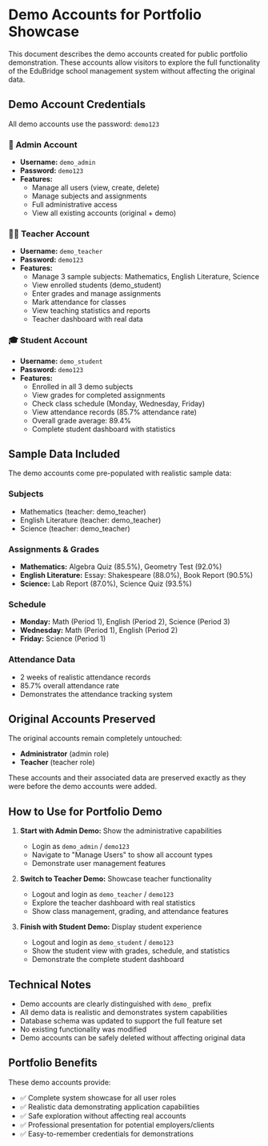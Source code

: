 # Demo Accounts for Portfolio Showcase

This document describes the demo accounts created for public portfolio demonstration. These accounts allow visitors to explore the full functionality of the EduBridge school management system without affecting the original data.

## Demo Account Credentials

All demo accounts use the password: `demo123`

### 🔧 Admin Account
- **Username:** `demo_admin`
- **Password:** `demo123`
- **Features:**
  - Manage all users (view, create, delete)
  - Manage subjects and assignments
  - Full administrative access
  - View all existing accounts (original + demo)

### 👨‍🏫 Teacher Account
- **Username:** `demo_teacher`
- **Password:** `demo123`
- **Features:**
  - Manage 3 sample subjects: Mathematics, English Literature, Science
  - View enrolled students (demo_student)
  - Enter grades and manage assignments
  - Mark attendance for classes
  - View teaching statistics and reports
  - Teacher dashboard with real data

### 🎓 Student Account
- **Username:** `demo_student`
- **Password:** `demo123`
- **Features:**
  - Enrolled in all 3 demo subjects
  - View grades for completed assignments
  - Check class schedule (Monday, Wednesday, Friday)
  - View attendance records (85.7% attendance rate)
  - Overall grade average: 89.4%
  - Complete student dashboard with statistics

## Sample Data Included

The demo accounts come pre-populated with realistic sample data:

### Subjects
- Mathematics (teacher: demo_teacher)
- English Literature (teacher: demo_teacher)  
- Science (teacher: demo_teacher)

### Assignments & Grades
- **Mathematics:** Algebra Quiz (85.5%), Geometry Test (92.0%)
- **English Literature:** Essay: Shakespeare (88.0%), Book Report (90.5%)
- **Science:** Lab Report (87.0%), Science Quiz (93.5%)

### Schedule
- **Monday:** Math (Period 1), English (Period 2), Science (Period 3)
- **Wednesday:** Math (Period 1), English (Period 2)
- **Friday:** Science (Period 1)

### Attendance Data
- 2 weeks of realistic attendance records
- 85.7% overall attendance rate
- Demonstrates the attendance tracking system

## Original Accounts Preserved

The original accounts remain completely untouched:
- **Administrator** (admin role)
- **Teacher** (teacher role)

These accounts and their associated data are preserved exactly as they were before the demo accounts were added.

## How to Use for Portfolio Demo

1. **Start with Admin Demo:** Show the administrative capabilities
   - Login as `demo_admin` / `demo123`
   - Navigate to "Manage Users" to show all account types
   - Demonstrate user management features

2. **Switch to Teacher Demo:** Showcase teacher functionality
   - Logout and login as `demo_teacher` / `demo123`
   - Explore the teacher dashboard with real statistics
   - Show class management, grading, and attendance features

3. **Finish with Student Demo:** Display student experience
   - Logout and login as `demo_student` / `demo123`
   - Show the student view with grades, schedule, and statistics
   - Demonstrate the complete student dashboard

## Technical Notes

- Demo accounts are clearly distinguished with `demo_` prefix
- All demo data is realistic and demonstrates system capabilities
- Database schema was updated to support the full feature set
- No existing functionality was modified
- Demo accounts can be safely deleted without affecting original data

## Portfolio Benefits

These demo accounts provide:
- ✅ Complete system showcase for all user roles
- ✅ Realistic data demonstrating application capabilities  
- ✅ Safe exploration without affecting real accounts
- ✅ Professional presentation for potential employers/clients
- ✅ Easy-to-remember credentials for demonstrations